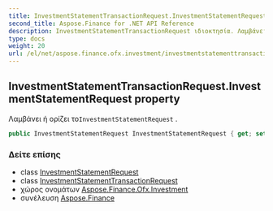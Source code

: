 ```yaml
---
title: InvestmentStatementTransactionRequest.InvestmentStatementRequest
second_title: Aspose.Finance for .NET API Reference
description: InvestmentStatementTransactionRequest ιδιοκτησία. Λαμβάνει ή ορίζει τοInvestmentStatementRequest .
type: docs
weight: 20
url: /el/net/aspose.finance.ofx.investment/investmentstatementtransactionrequest/investmentstatementrequest/
---
```

## InvestmentStatementTransactionRequest.InvestmentStatementRequest property

Λαμβάνει ή ορίζει το`InvestmentStatementRequest` .

```csharp
public InvestmentStatementRequest InvestmentStatementRequest { get; set; }
```

### Δείτε επίσης

* class [InvestmentStatementRequest](../../investmentstatementrequest/)
* class [InvestmentStatementTransactionRequest](../)
* χώρος ονομάτων [Aspose.Finance.Ofx.Investment](../../investmentstatementtransactionrequest/)
* συνέλευση [Aspose.Finance](../../../)


